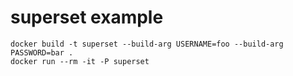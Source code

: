 # superset example

```
docker build -t superset --build-arg USERNAME=foo --build-arg PASSWORD=bar .
docker run --rm -it -P superset
```
